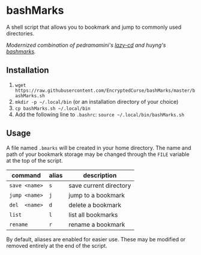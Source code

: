# bashMarks
A shell script that allows you to bookmark and jump to commonly used directories.

*Modernized combination of pedramamini's [lazy-cd](https://github.com/pedramamini/lazy-cd) and huyng's [bashmarks](https://github.com/huyng/bashmarks).*

## Installation
 1. `wget https://raw.githubusercontent.com/EncryptedCurse/bashMarks/master/bashMarks.sh`
 2. `mkdir -p ~/.local/bin` (or an installation directory of your choice)
 3. `cp bashMarks.sh ~/.local/bin`
 4. Add the following line to `.bashrc`: `source ~/.local/bin/bashMarks.sh`

## Usage
A file named `.bmarks` will be created in your home directory. The name and path of your bookmark storage may be changed through the `FILE` variable at the top of the script.

| command | alias | description |
|---------|-------|-------------|
|`save <name>`|`s`|save current directory|
|`jump <name>`|`j`|jump to a bookmark|
|`del  <name>`|`d`|delete a bookmark|
|`list`|`l`|list all bookmarks|
|`rename`|`r`|rename a bookmark|

By default, aliases are enabled for easier use. These may be modified or removed entirely at the end of the script.
